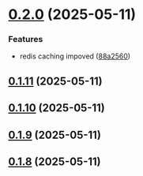 # [0.2.0](https://github.com/veaquer/kuroji-api/compare/v0.1.11...v0.2.0) (2025-05-11)


### Features

* redis caching impoved ([88a2560](https://github.com/veaquer/kuroji-api/commit/88a25600206dd603bad6915aed3897893a4b9e85))



## [0.1.11](https://github.com/veaquer/kuroji-api/compare/v0.1.10...v0.1.11) (2025-05-11)



## [0.1.10](https://github.com/veaquer/kuroji-api/compare/v0.1.9...v0.1.10) (2025-05-11)



## [0.1.9](https://github.com/veaquer/kuroji-api/compare/v0.1.8...v0.1.9) (2025-05-11)



## [0.1.8](https://github.com/veaquer/kuroji-api/compare/v0.1.7...v0.1.8) (2025-05-11)



